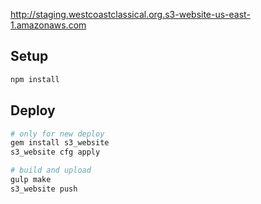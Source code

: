 http://staging.westcoastclassical.org.s3-website-us-east-1.amazonaws.com

## Setup
```bash
npm install

```

## Deploy
```bash
# only for new deploy
gem install s3_website
s3_website cfg apply

# build and upload
gulp make
s3_website push
```
